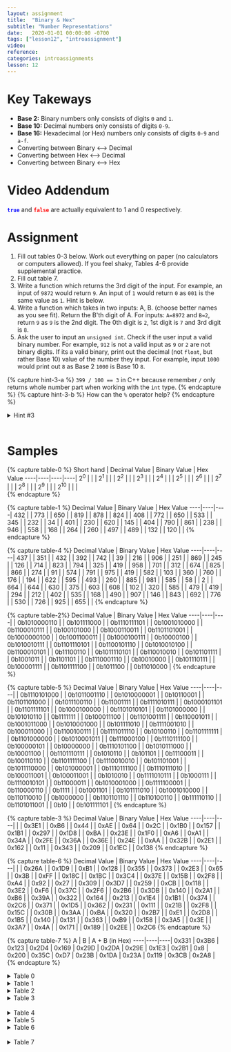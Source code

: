 ```yaml
---
layout: assignment
title:  "Binary & Hex"
subtitle: "Number Representations"
date:   2020-01-01 00:00:00 -0700
tags: ["lesson12", "introassignment"]
video: 
reference: 
categories: introassignments
lesson: 12
---
```


# Key Takeways
* **Base 2:** Binary numbers only consists of digits `0` and `1`.
* **Base 10:** Decimal numbers only consists of digits `0-9`.
* **Base 16:** Hexadecimal (or Hex) numbers only consists of digits `0-9` and `a-f`.
* Converting between Binary &lt;--&gt; Decimal
* Converting between Hex &lt;--&gt; Decimal
* Converting between Binary &lt;--&gt; Hex

# Video Addendum
<code style="color:blue"><b>true</b></code> and <code style="color:red"><b>false</b></code> are actually equivalent to 1 and 0 respectively.

# Assignment
1. Fill out tables 0-3 below. Work out everything on paper (no calculators or computers allowed). If you feel shaky, Tables 4-6 provide supplemental practice.
2. Fill out table 7.
3. Write a function which returns the 3rd digit of the input. For example, an input of `9872` would return `9`. An input of `1` would return `0` as `001` is the same value as `1`. Hint is below.
4. Write a function which takes in two inputs: A, B. (choose better names as you see fit). Return the B'th digit of A. For inputs: `A=8972` and `B=2`, return `9` as `9` is the 2nd digit. The 0th digit is `2`, 1st digit is `7` and 3rd digit is `8`.
5. Ask the user to input an `unsigned int`. Check if the user input a valid binary number. For example, `912` is not a valid input as `9` or `2` are not binary digits. If its a valid binary, print out the decimal (not `float`, but rather Base 10) value of the number they input. For example, input `1000` would print out `8` as Base 2 `1000` is Base 10 `8`.

{% capture hint-3-a %}
`399 / 100 == 3` in C++ because remember `/` only returns whole number part when working with the `int` type.
{% endcapture %}
{% capture hint-3-b %}
How can the `%` operator help?
{% endcapture %}
<details><summary>Hint #3</summary>{{hint-3-a | markdownify}} <details><summary>Hint #3</summary>{{hint-3-b | markdownify}}</details></details><br />


# Samples

{% capture table-0 %}
Short hand | Decimal Value | Binary Value | Hex Value
----|----|----|----|
2<sup>0</sup> | | | 
2<sup>1</sup> | | | 
2<sup>2</sup> | | | 
2<sup>3</sup> | | | 
2<sup>4</sup> | | | 
2<sup>5</sup> | | | 
2<sup>6</sup> | | | 
2<sup>7</sup> | | | 
2<sup>8</sup> | | | 
2<sup>9</sup> | | | 
2<sup>10</sup> | | |  
{% endcapture %}

{% capture table-1 %}
Decimal Value | Binary Value | Hex Value
----|----|----|
432	|	|
773	|	|
650	|	|
819	|	|
878	|	|
824	|	|
408	|	|
772	|	|
650	|	|
533	|	|
345	|	|
232	|	|
34	|	|
401	|	|
230	|	|
620	|	|
145	|	|
404	|	|
790	|	|
861	|	|
238	|	|
946	|	|
558	|	|
168	|	|
264	|	|
260	|	|
497	|	|
489	|	|
132	|	|
120	|	|
{% endcapture %}

{% capture table-4 %}
Decimal Value | Binary Value | Hex Value
----|----|----|
437	|	|
351	|	|
432	|	|
392	|	|
742	|	|
39	|	|
216	|	|
906	|	|
251	|	|
869	|	|
245	|	|
126	|	|
714	|	|
823	|	|
794	|	|
325	|	|
419	|	|
958	|	|
701	|	|
312	|	|
674	|	|
825	|	|
866	|	|
274	|	|
91	|	|
574	|	|
791	|	|
975	|	|
419	|	|
582	|	|
103	|	|
360	|	|
760	|	|
176	|	|
194	|	|
622	|	|
595	|	|
493	|	|
260	|	|
885	|	|
981	|	|
585	|	|
58	|	|
2	|	|
664	|	|
644	|	|
630	|	|
375	|	|
603	|	|
608	|	|
102	|	|
320	|	|
585	|	|
479	|	|
419	|	|
294	|	|
212	|	|
402	|	|
535	|	|
168	|	|
490	|	|
907	|	|
146	|	|
843	|	|
692	|	|
776	|	|
530	|	|
726	|	|
925	|	|
655	|	|
{% endcapture %}

{% capture table-2%}
Decimal Value | Binary Value | Hex Value
----|----|----|
|	0b1010000110	|
|	0b101111000	|
|	0b1110111101	|
|	0b1001010000	|
|	0b1100010111	|
|	0b100101000	|
|	0b1000110011	|
|	0b1101101001	|
|	0b1000000100	|
|	0b1001100011	|
|	0b1000100111	|
|	0b10000100	|
|	0b1010010111	|
|	0b1101110101	|
|	0b1100101110	|
|	0b1010010100	|
|	0b1100010101	|
|	0b11100110	|
|	0b1011110101	|
|	0b110010010	|
|	0b101101111	|
|	0b1001011	|
|	0b1101101	|
|	0b1110001110	|
|	0b10010000	|
|	0b101110111	|
|	0b100001111	|
|	0b1101111100	|
|	0b1011100	|
|	0b11010000	|
{% endcapture %}

{% capture table-5 %}
Decimal Value | Binary Value | Hex Value
----|----|----|
|	0b1110101000	|
|	0b1011001110	|
|	0b1010000001	|
|	0b10110001	|
|	0b1101101000	|
|	0b1011100110	|
|	0b11001111	|
|	0b1111010111	|
|	0b1000101101	|
|	0b1101111101	|
|	0b1000100000	|
|	0b1101010101	|
|	0b1101000000	|
|	0b101010110	|
|	0b1111111	|
|	0b100011100	|
|	0b1101001111	|
|	0b110001011	|
|	0b1001011000	|
|	0b1010001000	|
|	0b101111010	|
|	0b1111001010	|
|	0b100011000	|
|	0b1100100111	|
|	0b1111011110	|
|	0b10100110	|
|	0b1101111111	|
|	0b1101000000	|
|	0b1010001011	|
|	0b111000100	|
|	0b1110111100	|
|	0b100000101	|
|	0b10000000	|
|	0b1110101100	|
|	0b1010111000	|
|	0b10001100	|
|	0b1101110111	|
|	0b1010110	|
|	0b101101	|
|	0b11100011	|
|	0b100110110	|
|	0b1101111100	|
|	0b1110010010	|
|	0b101101001	|
|	0b1011110000	|
|	0b101000001	|
|	0b1110111100	|
|	0b1110111010	|
|	0b100011001	|
|	0b100011001	|
|	0b1010010	|
|	0b1111010111	|
|	0b1000111	|
|	0b1110010101	|
|	0b11000011	|
|	0b1010001000	|
|	0b1111100001	|
|	0b110000110	|
|	0b1111	|
|	0b1001101	|
|	0b101111010	|
|	0b1001010000	|
|	0b110110010	|
|	0b1000000	|
|	0b1101101110	|
|	0b110100110	|
|	0b111110110	|
|	0b1101011001	|
|	0b10	|
|	0b101111101	|
{% endcapture %}

{% capture table-3 %}
Decimal Value | Binary Value | Hex Value
----|----|----|
|	|	0x3E1
|	|	0xB6
|	|	0x44
|	|	0xAE
|	|	0x64
|	|	0x2C
|	|	0x1B0
|	|	0x157
|	|	0x1B1
|	|	0x297
|	|	0x1D8
|	|	0xBA
|	|	0x23E
|	|	0x1F0
|	|	0xA6
|	|	0xA1
|	|	0x34A
|	|	0x2FE
|	|	0x36A
|	|	0x36E
|	|	0x24E
|	|	0xAA
|	|	0x32B
|	|	0x2E1
|	|	0x162
|	|	0x11
|	|	0x343
|	|	0x209
|	|	0x1EC
|	|	0x138
{% endcapture %}

{% capture table-6 %}
Decimal Value | Binary Value | Hex Value
----|----|----|
|	|	0x26A
|	|	0x1D9
|	|	0xB1
|	|	0x128
|	|	0x355
|	|	0x373
|	|	0x2E3
|	|	0x65
|	|	0x3B
|	|	0xFF
|	|	0x18C
|	|	0x1BC
|	|	0x3C4
|	|	0x37E
|	|	0x15B
|	|	0x2F8
|	|	0xA4
|	|	0x92
|	|	0x27
|	|	0x309
|	|	0x3D7
|	|	0x259
|	|	0xCB
|	|	0x118
|	|	0x3E2
|	|	0xF6
|	|	0x37C
|	|	0x2F6
|	|	0x2B6
|	|	0x3DB
|	|	0x140
|	|	0x2A1
|	|	0xB6
|	|	0x39A
|	|	0x322
|	|	0x164
|	|	0x213
|	|	0x1E4
|	|	0x1B1
|	|	0x374
|	|	0x2C6
|	|	0x371
|	|	0x1D5
|	|	0x362
|	|	0x231
|	|	0x111
|	|	0x21B
|	|	0x2F8
|	|	0x15C
|	|	0x30B
|	|	0x3AA
|	|	0xBA
|	|	0x320
|	|	0x2B7
|	|	0xE1
|	|	0x2D8
|	|	0x1B5
|	|	0x140
|	|	0x131
|	|	0x363
|	|	0xB9
|	|	0x158
|	|	0x3A5
|	|	0x3E
|	|	0x3A7
|	|	0x4A
|	|	0x171
|	|	0x189
|	|	0x2EE
|	|	0x2C6
{% endcapture %}

{% capture table-7 %}
A | B | A + B (in Hex)
----|----|----|
0x331	|	0x3B6	|
0x123	|	0x2D4	|
0x169	|	0x29D	|
0x2DA	|	0x29E	|
0x1E3	|	0x2B1	|
0x8	|	0x200	|
0x35C	|	0xD7	|
0x23B	|	0x1DA	|
0x23A	|	0x119	|
0x3CB	|	0x2A8	|
{% endcapture %}

<details><summary>Table 0</summary>{{table-0 | markdownify }}</details>
<details><summary>Table 1</summary>{{table-1 | markdownify }}</details>
<details><summary>Table 2</summary>{{table-2 | markdownify }}</details>
<details><summary>Table 3</summary>{{table-3 | markdownify }}</details>
<br />

<details><summary>Table 4</summary>{{table-4 | markdownify }}</details>
<details><summary>Table 5</summary>{{table-5 | markdownify }}</details>
<details><summary>Table 6</summary>{{table-6 | markdownify }}</details>
<br />
<details><summary>Table 7</summary>{{table-7 | markdownify }}</details>
<br />

